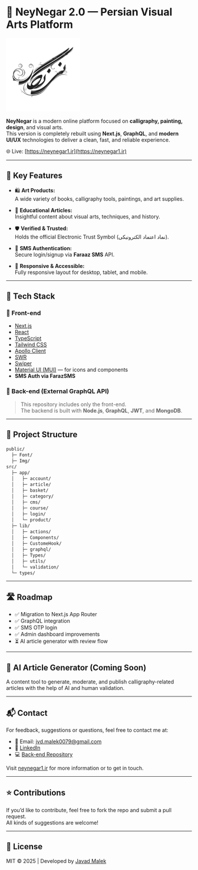 # 🎨 NeyNegar 2.0 — Persian Visual Arts Platform

<img src="public/logo.png" alt="Neynegar Logo" width="200"/>

**NeyNegar** is a modern online platform focused on **calligraphy, painting, design**, and visual arts.  
This version is completely rebuilt using **Next.js**, **GraphQL**, and **modern UI/UX** technologies to deliver a clean, fast, and reliable experience.

🌐 Live: [https://neynegar1.ir](https://neynegar1.ir)

---

## 🌟 Key Features

- 🛍️ **Art Products:**  
  A wide variety of books, calligraphy tools, paintings, and art supplies.

- 🧠 **Educational Articles:**  
  Insightful content about visual arts, techniques, and history.

- 🛡️ **Verified & Trusted:**  
  Holds the official Electronic Trust Symbol (نماد اعتماد الکترونیکی).

- 🔐 **SMS Authentication:**  
  Secure login/signup via **Faraaz SMS** API.

- 📱 **Responsive & Accessible:**  
  Fully responsive layout for desktop, tablet, and mobile.

---

## 🧰 Tech Stack

### 🎯 Front-end

- [Next.js](https://nextjs.org/)
- [React](https://reactjs.org/)
- [TypeScript](https://www.typescriptlang.org/)
- [Tailwind CSS](https://tailwindcss.com/)
- [Apollo Client](https://www.apollographql.com/docs/react/)
- [SWR](https://swr.vercel.app/)
- [Swiper](https://swiperjs.com/)
- [Material UI (MUI)](https://mui.com/) — for icons and components
- **SMS Auth via FarazSMS**
  
### 🔗 Back-end (External GraphQL API)

> This repository includes only the front-end.  
> The backend is built with **Node.js**, **GraphQL**, **JWT**, and **MongoDB**.

---

## 🧾 Project Structure

```
public/
  ├─ Font/
  ├─ Img/
src/
  ├─ app/
  │   ├─ account/
  │   ├─ article/
  │   ├─ basket/
  │   ├─ category/
  │   ├─ cms/
  │   ├─ course/
  │   ├─ login/
  │   └─ product/
  ├─ lib/
  │   ├─ actions/
  │   ├─ Components/
  │   ├─ CustomeHook/
  │   ├─ graphql/
  │   ├─ Types/
  │   ├─ utils/
  │   └─ validation/
  └─ types/
```


---

## 🛣️ Roadmap

- ✅ Migration to Next.js App Router  
- ✅ GraphQL integration  
- ✅ SMS OTP login  
- ✅ Admin dashboard improvements  
- ⏳ AI article generator with review flow  

---

## 🤖 AI Article Generator (Coming Soon)

A content tool to generate, moderate, and publish calligraphy-related articles with the help of AI and human validation.

---

## 📬 Contact

For feedback, suggestions or questions, feel free to contact me at:

- 📧 Email: [jvd.malek0079@gmail.com](mailto:jvd.malek0079@gmail.com)
- 🔗 [LinkedIn](https://www.linkedin.com/in/javad-malekian)  
- 💻 [Back-end Repository](https://github.com/jvd-malek/neynegar-graphql-version)
  
Visit [neynegar1.ir](https://neynegar1.ir) for more information or to get in touch.

---

## ⭐ Contributions

If you’d like to contribute, feel free to fork the repo and submit a pull request.  
All kinds of suggestions are welcome!

---

## 📄 License

MIT © 2025 | Developed by [Javad Malek](mailto:jvd.malek0079@gmail.com)
